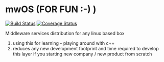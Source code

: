 # mwOS (FOR FUN :-) )

[![Build Status](https://travis-ci.org/DevNaga/mwOS.svg?branch=master)](https://travis-ci.org/DevNaga/mwOS)     [![Coverage Status](https://coveralls.io/repos/github/DevNaga/mwOS/badge.svg)](https://coveralls.io/github/DevNaga/mwOS)

Middleware services distribution for any linux based box

1. using this for learning - playing around with c++
2. reduces any new development footprint and time required to develop this layer if you starting new company / new product from scratch
